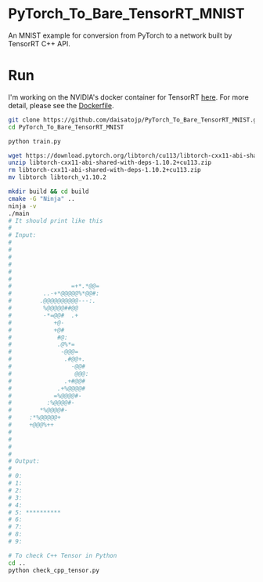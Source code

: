 # PyTorch_To_Bare_TensorRT_MNIST

An MNIST example for conversion from PyTorch to a network built by TensorRT C++ API.

# Run

I'm working on the NVIDIA's docker container for TensorRT [here](https://docs.nvidia.com/deeplearning/tensorrt/container-release-notes/rel_21-09.html). For more detail, please see the [Dockerfile](https://github.com/daisatojp/PyTorch_To_Bare_TensorRT_MNIST/blob/main/.devcontainer/Dockerfile).

```bash
git clone https://github.com/daisatojp/PyTorch_To_Bare_TensorRT_MNIST.git
cd PyTorch_To_Bare_TensorRT_MNIST

python train.py

wget https://download.pytorch.org/libtorch/cu113/libtorch-cxx11-abi-shared-with-deps-1.10.2%2Bcu113.zip
unzip libtorch-cxx11-abi-shared-with-deps-1.10.2+cu113.zip
rm libtorch-cxx11-abi-shared-with-deps-1.10.2+cu113.zip
mv libtorch libtorch_v1.10.2

mkdir build && cd build
cmake -G "Ninja" ..
ninja -v
./main
# It should print like this
# 
# Input:
# 
#                             
#                             
#                             
#                             
#                             
#                 =+*.*@@=    
#         ..-+*@@@@@%*@@#:    
#        .@@@@@@@@@@---:.     
#         %@@@@@##@@          
#         -*=@@#  .+          
#            +@-              
#            +@#              
#             #@:             
#             .@%*=           
#              -@@@=          
#               .#@@+.        
#                 -@@#        
#                  @@@:       
#               .+#@@#        
#             .+%@@@@#        
#            =%@@@@#-         
#          :%@@@@#-           
#        *%@@@@#-             
#     :*%@@@@@+               
#     +@@@%++                 
#                             
#                             
#                             
# 
# Output:
# 
# 0: 
# 1: 
# 2: 
# 3: 
# 4: 
# 5: **********
# 6: 
# 7: 
# 8: 
# 9: 

# To check C++ Tensor in Python
cd ..
python check_cpp_tensor.py
```
